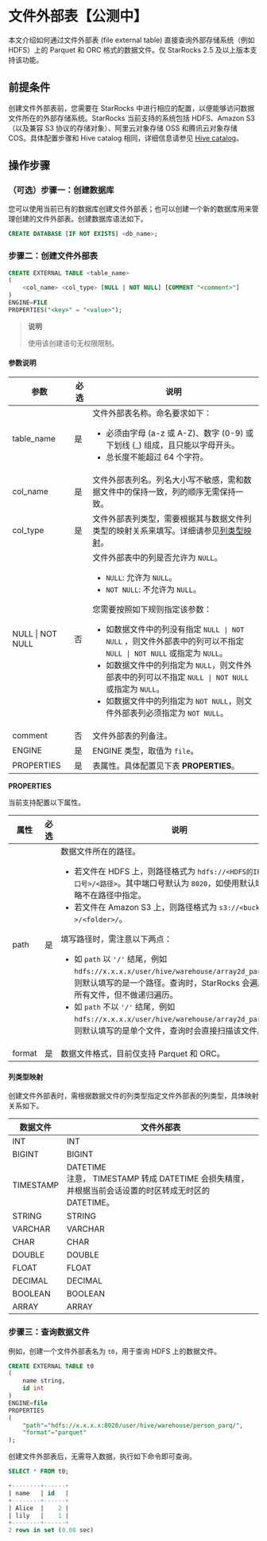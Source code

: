 # 文件外部表【公测中】

本文介绍如何通过文件外部表 (file external table) 直接查询外部存储系统（例如 HDFS）上的 Parquet 和 ORC 格式的数据文件。仅 StarRocks 2.5 及以上版本支持该功能。

## 前提条件

创建文件外部表前，您需要在 StarRocks 中进行相应的配置，以便能够访问数据文件所在的外部存储系统。StarRocks 当前支持的系统包括 HDFS、Amazon S3（以及兼容 S3 协议的存储对象）、阿里云对象存储 OSS 和腾讯云对象存储 COS。具体配置步骤和 Hive catalog 相同，详细信息请参见 [Hive catalog](../data_source/catalog/hive_catalog.md#前提条件)。

## 操作步骤

### （可选）步骤一：创建数据库

您可以使用当前已有的数据库创建文件外部表；也可以创建一个新的数据库用来管理创建的文件外部表。创建数据库语法如下。

```SQL
CREATE DATABASE [IF NOT EXISTS] <db_name>;
```

### 步骤二：创建文件外部表

```SQL
CREATE EXTERNAL TABLE <table_name> 
(
    <col_name> <col_type> [NULL | NOT NULL] [COMMENT "<comment>"]
) 
ENGINE=FILE
PROPERTIES("<key>" = "<value>");
```

> **说明**
>
> 使用该创建语句无权限限制。

#### 参数说明

| **参数**         | **必选** | **说明**                                                     |
| ---------------- | -------- | ------------------------------------------------------------ |
| table_name       | 是       | 文件外部表名称。命名要求如下：<ul><li>必须由字母 (a-z 或 A-Z)、数字 (0-9) 或下划线 (_) 组成，且只能以字母开头。</li><li>总长度不能超过 64 个字符。</li></ul> |
| col_name         | 是       | 文件外部表列名。列名大小写不敏感，需和数据文件中的保持一致，列的顺序无需保持一致。 |
| col_type         | 是       | 文件外部表列类型，需要根据其与数据文件列类型的映射关系来填写。详细请参见[列类型映射](#列类型映射)。 |
| NULL \| NOT NULL | 否       | 文件外部表中的列是否允许为 `NULL`。<ul><li>`NULL`: 允许为 `NULL`。</li><li>`NOT NULL`: 不允许为 `NULL`。</li></ul>您需要按照如下规则指定该参数：<ul><li>如数据文件中的列没有指定 `NULL \| NOT NULL` ，则文件外部表中的列可以不指定 `NULL \| NOT NULL` 或指定为 `NULL`。</li><li>如数据文件中的列指定为 `NULL`，则文件外部表中的列可以不指定 `NULL \| NOT NULL` 或指定为 `NULL`。</li><li>如数据文件中的列指定为 `NOT NULL`，则文件外部表列必须指定为 `NOT NULL`。</li></ul> |
| comment          | 否       | 文件外部表的列备注。                                         |
| ENGINE           | 是       | ENGINE 类型，取值为 `file`。                                 |
| PROPERTIES       | 是       | 表属性。具体配置见下表 **PROPERTIES**。                      |

**PROPERTIES**

当前支持配置以下属性。

| **属性** | **必选** | **说明**                                                    |
| ------- | -------- | ------------------------------------------------------------ |
| path    | 是       | 数据文件所在的路径。<ul><li>若文件在 HDFS 上，则路径格式为 `hdfs://<HDFS的IP地址>:<端口号>/<路径>`。其中端口号默认为 `8020`，如使用默认端口号可忽略不在路径中指定。</li><li>若文件在 Amazon S3 上，则路径格式为 `s3://<bucket名称>/<folder>/`。</li></ul>填写路径时，需注意以下两点：<ul><li>如 `path` 以 `'/'` 结尾，例如 `hdfs://x.x.x.x/user/hive/warehouse/array2d_parq/data/`，则默认填写的是一个路径。查询时，StarRocks 会遍历该路径下所有文件，但不做递归遍历。</li><li>如 `path` 不以 `'/'` 结尾，例如 `hdfs://x.x.x.x/user/hive/warehouse/array2d_parq/data`，则默认填写的是单个文件，查询时会直接扫描该文件。</li></ul> |
| format  | 是       | 数据文件格式，目前仅支持 Parquet 和 ORC。                    |

#### 列类型映射

创建文件外部表时，需根据数据文件的列类型指定文件外部表的列类型，具体映射关系如下。

| **数据文件** | **文件外部表**                                               |
| ------------ | ------------------------------------------------------------ |
| INT          | INT                                                          |
| BIGINT       | BIGINT                                                       |
| TIMESTAMP    | DATETIME <br>注意， TIMESTAMP 转成 DATETIME 会损失精度，并根据当前会话设置的时区转成无时区的 DATETIME。 |
| STRING       | STRING                                                       |
| VARCHAR      | VARCHAR                                                      |
| CHAR         | CHAR                                                         |
| DOUBLE       | DOUBLE                                                       |
| FLOAT        | FLOAT                                                        |
| DECIMAL      | DECIMAL                                                      |
| BOOLEAN      | BOOLEAN                                                      |
| ARRAY        | ARRAY                                                        |

### 步骤三：查询数据文件

例如，创建一个文件外部表名为 `t0`，用于查询 HDFS 上的数据文件。

```SQL
CREATE EXTERNAL TABLE t0
(
    name string, 
    id int
) 
ENGINE=file
PROPERTIES 
(
    "path"="hdfs://x.x.x.x:8020/user/hive/warehouse/person_parq/", 
    "format"="parquet"
);
```

创建文件外部表后，无需导入数据，执行如下命令即可查询。

```SQL
SELECT * FROM t0;

+--------+------+
| name   | id   |
+--------+------+
| Alice  |    2 |
| lily   |    1 |
+--------+------+
2 rows in set (0.08 sec)
```
